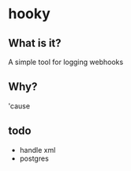 # hooky

## What is it?

A simple tool for logging webhooks

## Why?

'cause

## todo

- handle xml
- postgres



